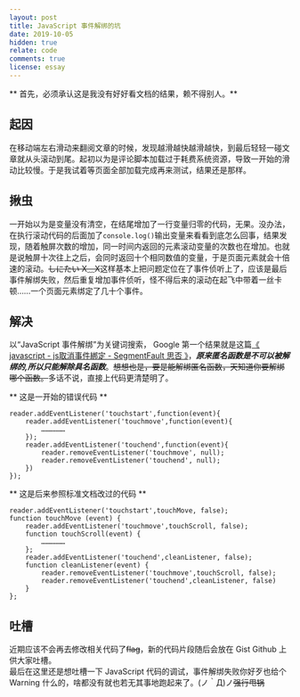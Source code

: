 ```yaml
---
layout: post
title: JavaScript 事件解绑的坑
date: 2019-10-05
hidden: true
relate: code
comments: true
license: essay
---
```


** 首先，必须承认这是我没有好好看文档的结果，赖不得别人。**  

## 起因

在移动端左右滑动来翻阅文章的时候，发现越滑越快越滑越快，到最后轻轻一碰文章就从头滚动到尾。起初以为是评论脚本加载过于耗费系统资源，导致一开始的滑动比较慢。于是我试着等页面全部加载完成再来测试，结果还是那样。

## 揪虫

一开始以为是变量没有清空，在结尾增加了一行变量归零的代码，无果。没办法，在执行滚动代码的后面加了`console.log()`输出变量来看看到底怎么回事，结果发现，随着触屏次数的增加，同一时间内返回的元素滚动变量的次数也在增加。也就是说触屏十次往上之后，会同时返回十个相同数值的变量，于是页面元素就会十倍速的滚动。<del class="block" title="你知道的太多了" datetime="20191005" ontouchstart=''>しにたい X﹏X</del>这样基本上把问题定位在了事件侦听上了，应该是最后事件解绑失败，然后重复增加事件侦听，怪不得后来的滚动在起飞中带着一丝卡顿……一个页面元素绑定了几十个事件。  

## 解决

以“JavaScript 事件解绑”为关键词搜索， Google 第一个结果就是这篇[《 javascript - js取消事件綁定 - SegmentFault 思否 》](https://segmentfault.com/q/1010000009057541s)，***原来匿名函数是不可以被解绑的,所以只能解除具名函数***。<del class="block" title="你知道的太多了" datetime="20191005" ontouchstart=''>想想也是，要是能解绑匿名函数，天知道你要解绑哪个函数。</del>多话不说，直接上代码更清楚明了。  

** 这是一开始的错误代码 **
```
reader.addEventListener('touchstart',function(event){
    reader.addEventListener('touchmove',function(event){
        ………………
    });
    reader.addEventListener('touchend',function(event){
        reader.removeEventListener('touchmove', null);
        reader.removeEventListener('touchend', null);
    })
});
```
** 这是后来参照标准文档改过的代码 **
```
reader.addEventListener('touchstart',touchMove, false);
function touchMove (event) {
    reader.addEventListener('touchmove',touchScroll, false);
    function touchScroll(event) {
        ………………
    };
    reader.addEventListener('touchend',cleanListener, false);
    function cleanListener(event) {
        reader.removeEventListener('touchmove',touchScroll, false);
        reader.removeEventListener('touchend',cleanListener, false)
    }
};
```
  
## 吐槽

近期应该不会再去修改相关代码了<del class="block" title="你知道的太多了" datetime="20191005" ontouchstart=''>flag</del>，新的代码片段随后会放在 Gist Github 上供大家吐槽。  
最后在这里还是想吐槽一下 JavaScript 代码的调试，事件解绑失败你好歹也给个 Warning 什么的，啥都没有就也若无其事地跑起来了。(ノ｀Д)ノ<del class="block" title="你知道的太多了" datetime="20191005" ontouchstart=''>强行甩锅</del>